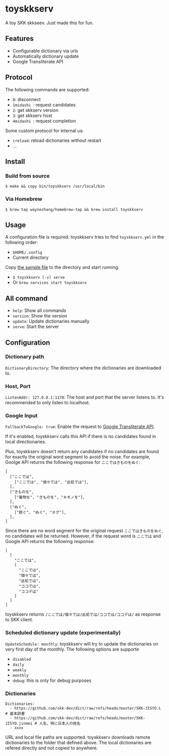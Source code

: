 # toyskkserv

A toy SKK skkseev. Just made this for fun.

## Features

- Configurable dictionary via urls
- Automatically dictionary update
- Google Transliterate API

## Protocol

The following commands are supported:

- `0`: disconnect
- `1midashi `: request candidates
- `2`: get skkserv version
- `3`: get skkserv host
- `4midashi `: request completion

Some custom protocol for internal us:

- `creload`: reload dictionaries without restart
- ...

## Install

### Build from source

`$ make && copy bin/toyskkserv /usr/local/bin`

### Via Homebrew

`$ brew tap waynezhang/homebrew-tap && brew install toyskkserv`

## Usage

A configuration file is required. toyskkserv tries to find `toyskkserv.yml` in the following order:

- `$HOME/.config`
- Current directory

Copy [the sample file](https://github.com/waynezhang/toyskkserv/blob/main/toyskkserv.yml) to the directory and start running:

- `$ toyskkserv [-v] serve`
- Or `brew services start toyskkserv`

## All command

- `help`: Show all commands
- `version`: Show the version
- `update`: Update dictionaries manually
- `serve`: Start the server

## Configuration

### Dictionary path

`DictionaryDirectory`: The directory where the dictionaries are downloaded to.

### Host, Port

`ListenAddr: 127.0.0.1:1178`: The host and port that the server listens to. It's recommended to only listen to localhost.

### Google Input

`FallbackToGoogle: true`: Enable the request to [Google Transliterate API](https://www.google.co.jp/ime/cgiapi.html).

If it's enabled, toyskkserv calls this API if there is no candidates found in local directionaries.

Plus, toyskkserv doesn't return any candidates if no candidates are found for exactly the original word segment to avoid the noise. For example, Goolge API returns the following response for `ここではきものをぬぐ`:

```
[
  ["ここでは",
    ["ここでは", "個々では", "此処では"],
  ],
  ["きものを",
    ["着物を", "きものを", "キモノを"],
  ],
  ["ぬぐ",
    ["脱ぐ", "ぬぐ", "ヌグ"],
  ],
]
```

Since there are no word segment for the original request `ここではきものをぬぐ`, no candidates will be returned. However, if the request word is `ここでは` and Google API returns the following response:

```
[
  [
    "ここでは",
    [
      "ここでは",
      "個々では",
      "此処では",
      "ココでは",
      "ココデは"
    ]
  ]
]
```

toyskkserv returns `/ここでは/個々では/此処では/ココでは/ココデは/` as response to SKK client.

### Scheduled dictionary update (experimentally)

`UpdateSchedule: monthly`: toyskkserv will try to update the dictionaries on very first day of the monthly. The following options are supporte

- `disabled`
- `daily`
- `weekly`
- `monthly`
- `debug`: this is only for debug purposes

### Dictionaries

```
Dictionaries:
  - https://github.com/skk-dev/dict/raw/refs/heads/master/SKK-JISYO.L # 基本辞書
  - https://github.com/skk-dev/dict/raw/refs/heads/master/SKK-JISYO.jinmei # 人名、特に日本人の姓名
  - xxxx
```

URL and local file paths are supported. toyskkserv downloads remote dictionaries to the folder that defined above. The local dictionaries are refered directly and not copied to anywhere.

